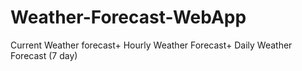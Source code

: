 # Weather-Forecast-WebApp
Current Weather forecast+ Hourly Weather Forecast+ Daily Weather Forecast (7 day)
